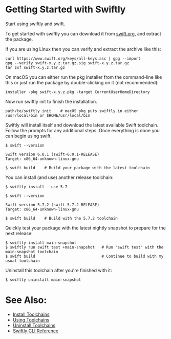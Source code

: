# Getting Started with Swiftly

Start using swiftly and swift.

To get started with swiftly you can download it from [swift.org](https://swift.org/download), and extract the package.

If you are using Linux then you can verify and extract the archive like this:

```
curl https://www.swift.org/keys/all-keys.asc | gpg --import
gpg --verify swift-x.y.z.tar.gz.sig swift-x.y.z.tar.gz
tar zxf swift-x.y.z.tar.gz
```

On macOS you can either run the pkg installer from the command-line like this or just run the package by double-clicking on it (not recommended):

```
installer -pkg swift-x.y.z.pkg -target CurrentUserHomeDirectory
```

Now run swiftly init to finish the installation.

```
path/to/swiftly init    # macOS pkg puts swiftly in either /usr/local/bin or $HOME/usr/local/bin
```

Swiftly will install itself and download the latest available Swift toolchain. Follow the prompts for any additional steps. Once everything is done you can begin using swift.

```
$ swift --version

Swift version 6.0.1 (swift-6.0.1-RELEASE)
Target: x86_64-unknown-linux-gnu

$ swift build    # Build your package with the latest toolchain
```

You can install (and use) another release toolchain:

```
$ swiftly install --use 5.7

$ swift --version

Swift version 5.7.2 (swift-5.7.2-RELEASE)
Target: x86_64-unknown-linux-gnu

$ swift build    # Build with the 5.7.2 toolchain
```

Quickly test your package with the latest nightly snapshot to prepare for the next release:

```
$ swiftly install main-snapshot
$ swiftly run swift test +main-snapshot   # Run "swift test" with the main-snapshot toolchain
$ swift build                             # Continue to build with my usual toolchain
```

Uninstall this toolchain after you're finished with it:

```
$ swiftly uninstall main-snapshot
```

# See Also:

- [Install Toolchains](install-toolchains)
- [Using Toolchains](use-toolchains)
- [Uninstall Toolchains](uninstall-toolchains)
- [Swiftly CLI Reference](swiftly-cli-reference)
